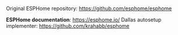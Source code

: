 Original ESPHome repository: https://github.com/esphome/esphome

**ESPHome documentation**: https://esphome.io/
Dallas autosetup implementer: https://github.com/krahabb/esphome
